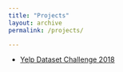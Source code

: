 ```yaml
---
title: "Projects"
layout: archive
permalink: /projects/

---
```


* [Yelp Dataset Challenge 2018](https://rflperry.github.io/yelp_challenge2018/)

